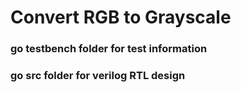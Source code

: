 # Convert RGB to Grayscale
### go testbench folder for test information
### go src folder for verilog RTL design 

